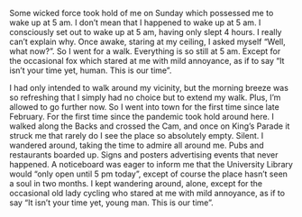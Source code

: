 Some wicked force took hold of me on Sunday which possessed me to wake up at 5 am. I don’t mean that I happened to wake up at 5 am. I consciously set out to wake up at 5 am, having only slept 4 hours. I really can’t explain why. Once awake, staring at my ceiling, I asked myself “Well, what now?”. So I went for a walk. Everything is so still at 5 am. Except for the occasional fox which stared at me with mild annoyance, as if to say “It isn’t your time yet, human. This is our time”.

I had only intended to walk around my vicinity, but the morning breeze was so refreshing that I simply had no choice but to extend my walk. Plus, I’m allowed to go further now. So I went into town for the first time since late February. For the first time since the pandemic took hold around here. I walked along the Backs and crossed the Cam, and once on King’s Parade it struck me that rarely do I see the place so absolutely empty. Silent. I wandered around, taking the time to admire all around me. Pubs and restaurants boarded up. Signs and posters advertising events that never happened. A noticeboard was eager to inform me that the University Library would “only open until 5 pm today”, except of course the place hasn’t seen a soul in two months. I kept wandering around, alone, except for the occasional old lady cycling who stared at me with mild annoyance, as if to say “It isn’t your time yet, young man. This is our time”.
